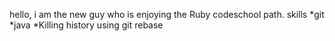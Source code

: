 hello, i am the new guy who is enjoying the Ruby codeschool path.
skills
*git
*java
*Killing history using git rebase
